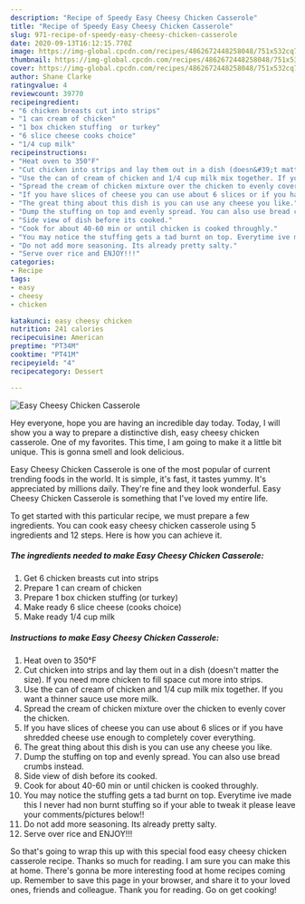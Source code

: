 ```yaml
---
description: "Recipe of Speedy Easy Cheesy Chicken Casserole"
title: "Recipe of Speedy Easy Cheesy Chicken Casserole"
slug: 971-recipe-of-speedy-easy-cheesy-chicken-casserole
date: 2020-09-13T16:12:15.770Z
image: https://img-global.cpcdn.com/recipes/4862672448258048/751x532cq70/easy-cheesy-chicken-casserole-recipe-main-photo.jpg
thumbnail: https://img-global.cpcdn.com/recipes/4862672448258048/751x532cq70/easy-cheesy-chicken-casserole-recipe-main-photo.jpg
cover: https://img-global.cpcdn.com/recipes/4862672448258048/751x532cq70/easy-cheesy-chicken-casserole-recipe-main-photo.jpg
author: Shane Clarke
ratingvalue: 4
reviewcount: 39770
recipeingredient:
- "6 chicken breasts cut into strips"
- "1 can cream of chicken"
- "1 box chicken stuffing  or turkey"
- "6 slice cheese cooks choice"
- "1/4 cup milk"
recipeinstructions:
- "Heat oven to 350°F"
- "Cut chicken into strips and lay them out in a dish (doesn&#39;t matter the size). If you need more chicken to fill space cut more into strips."
- "Use the can of cream of chicken and 1/4 cup milk mix together. If you want a thinner sauce use more milk."
- "Spread the cream of chicken mixture over the chicken to evenly cover the chicken."
- "If you have slices of cheese you can use about 6 slices or if you have shredded cheese use enough to completely cover everything."
- "The great thing about this dish is you can use any cheese you like."
- "Dump the stuffing on top and evenly spread. You can also use bread crumbs instead."
- "Side view of dish before its cooked."
- "Cook for about 40-60 min or until chicken is cooked throughly."
- "You may notice the stuffing gets a tad burnt on top. Everytime ive made this I never had non burnt stuffing so if your able to tweak it please leave your comments/pictures below!!"
- "Do not add more seasoning. Its already pretty salty."
- "Serve over rice and ENJOY!!!"
categories:
- Recipe
tags:
- easy
- cheesy
- chicken

katakunci: easy cheesy chicken 
nutrition: 241 calories
recipecuisine: American
preptime: "PT34M"
cooktime: "PT41M"
recipeyield: "4"
recipecategory: Dessert

---
```



![Easy Cheesy Chicken Casserole](https://img-global.cpcdn.com/recipes/4862672448258048/751x532cq70/easy-cheesy-chicken-casserole-recipe-main-photo.jpg)

Hey everyone, hope you are having an incredible day today. Today, I will show you a way to prepare a distinctive dish, easy cheesy chicken casserole. One of my favorites. This time, I am going to make it a little bit unique. This is gonna smell and look delicious.



Easy Cheesy Chicken Casserole is one of the most popular of current trending foods in the world. It is simple, it's fast, it tastes yummy. It's appreciated by millions daily. They're fine and they look wonderful. Easy Cheesy Chicken Casserole is something that I've loved my entire life.


To get started with this particular recipe, we must prepare a few ingredients. You can cook easy cheesy chicken casserole using 5 ingredients and 12 steps. Here is how you can achieve it.

<!--inarticleads1-->

##### The ingredients needed to make Easy Cheesy Chicken Casserole:

1. Get 6 chicken breasts cut into strips
1. Prepare 1 can cream of chicken
1. Prepare 1 box chicken stuffing  (or turkey)
1. Make ready 6 slice cheese (cooks choice)
1. Make ready 1/4 cup milk




<!--inarticleads2-->

##### Instructions to make Easy Cheesy Chicken Casserole:

1. Heat oven to 350°F
1. Cut chicken into strips and lay them out in a dish (doesn&#39;t matter the size). If you need more chicken to fill space cut more into strips.
1. Use the can of cream of chicken and 1/4 cup milk mix together. If you want a thinner sauce use more milk.
1. Spread the cream of chicken mixture over the chicken to evenly cover the chicken.
1. If you have slices of cheese you can use about 6 slices or if you have shredded cheese use enough to completely cover everything.
1. The great thing about this dish is you can use any cheese you like.
1. Dump the stuffing on top and evenly spread. You can also use bread crumbs instead.
1. Side view of dish before its cooked.
1. Cook for about 40-60 min or until chicken is cooked throughly.
1. You may notice the stuffing gets a tad burnt on top. Everytime ive made this I never had non burnt stuffing so if your able to tweak it please leave your comments/pictures below!!
1. Do not add more seasoning. Its already pretty salty.
1. Serve over rice and ENJOY!!!




So that's going to wrap this up with this special food easy cheesy chicken casserole recipe. Thanks so much for reading. I am sure you can make this at home. There's gonna be more interesting food at home recipes coming up. Remember to save this page in your browser, and share it to your loved ones, friends and colleague. Thank you for reading. Go on get cooking!
